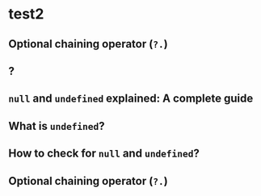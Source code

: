 # test2

## Optional chaining operator (`?.`)

## ?

## `null` and `undefined` explained: A complete guide

## What is `undefined`?

## How to check for `null` and `undefined`?

## Optional chaining operator (`?.`)


